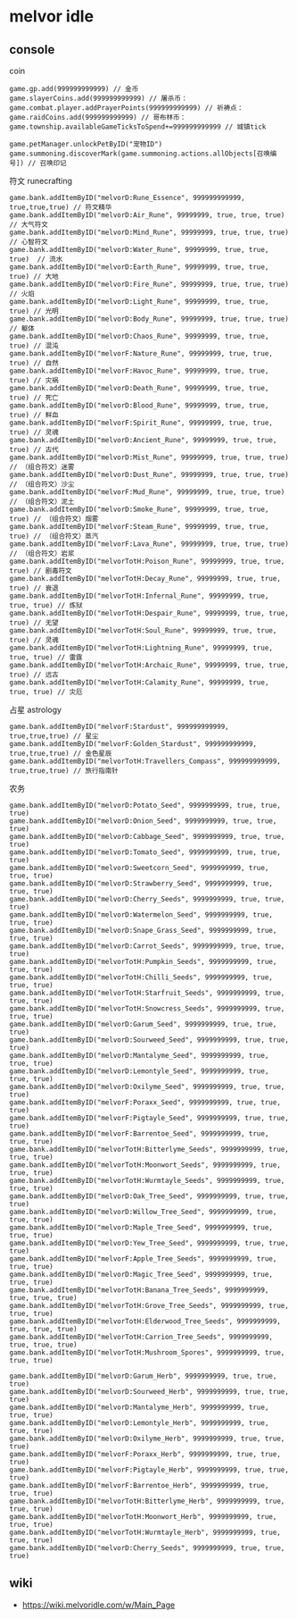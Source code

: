 # melvor idle

## console

coin

    game.gp.add(999999999999) // 金币
    game.slayerCoins.add(999999999999) // 屠杀币：
    game.combat.player.addPrayerPoints(999999999999) // 祈祷点：
    game.raidCoins.add(999999999999) // 哥布林币：
    game.township.availableGameTicksToSpend+=999999999999 // 城镇tick

    game.petManager.unlockPetByID("宠物ID")
    game.summoning.discoverMark(game.summoning.actions.allObjects[召唤编号]) // 召唤印记

符文 runecrafting

    game.bank.addItemByID("melvorD:Rune_Essence", 999999999999, true,true,true) // 符文精华
    game.bank.addItemByID("melvorD:Air_Rune", 99999999, true, true, true) // 大气符文
    game.bank.addItemByID("melvorD:Mind_Rune", 99999999, true, true, true) // 心智符文
    game.bank.addItemByID("melvorD:Water_Rune", 99999999, true, true, true)  // 流水
    game.bank.addItemByID("melvorD:Earth_Rune", 99999999, true, true, true) // 大地
    game.bank.addItemByID("melvorD:Fire_Rune", 99999999, true, true, true) // 火焰
    game.bank.addItemByID("melvorD:Light_Rune", 99999999, true, true, true) // 光明
    game.bank.addItemByID("melvorD:Body_Rune", 99999999, true, true, true) // 躯体
    game.bank.addItemByID("melvorD:Chaos_Rune", 99999999, true, true, true) // 混沌
    game.bank.addItemByID("melvorF:Nature_Rune", 99999999, true, true, true) // 自然
    game.bank.addItemByID("melvorF:Havoc_Rune", 99999999, true, true, true) // 灾祸
    game.bank.addItemByID("melvorD:Death_Rune", 99999999, true, true, true) // 死亡
    game.bank.addItemByID("melvorD:Blood_Rune", 99999999, true, true, true) // 鲜血
    game.bank.addItemByID("melvorF:Spirit_Rune", 99999999, true, true, true) // 灵魂
    game.bank.addItemByID("melvorD:Ancient_Rune", 99999999, true, true, true) // 古代
    game.bank.addItemByID("melvorD:Mist_Rune", 99999999, true, true, true) // （组合符文）迷雾
    game.bank.addItemByID("melvorD:Dust_Rune", 99999999, true, true, true) // （组合符文）沙尘
    game.bank.addItemByID("melvorF:Mud_Rune", 99999999, true, true, true) // （组合符文）泥土
    game.bank.addItemByID("melvorD:Smoke_Rune", 99999999, true, true, true) // （组合符文）烟雾
    game.bank.addItemByID("melvorF:Steam_Rune", 99999999, true, true, true) // （组合符文）蒸汽
    game.bank.addItemByID("melvorF:Lava_Rune", 99999999, true, true, true) // （组合符文）岩浆
    game.bank.addItemByID("melvorTotH:Poison_Rune", 99999999, true, true, true) // 剧毒符文
    game.bank.addItemByID("melvorTotH:Decay_Rune", 99999999, true, true, true) // 衰退
    game.bank.addItemByID("melvorTotH:Infernal_Rune", 99999999, true, true, true) // 炼狱
    game.bank.addItemByID("melvorTotH:Despair_Rune", 99999999, true, true, true) // 无望
    game.bank.addItemByID("melvorTotH:Soul_Rune", 99999999, true, true, true) // 灵魂
    game.bank.addItemByID("melvorTotH:Lightning_Rune", 99999999, true, true, true) // 雷霆
    game.bank.addItemByID("melvorTotH:Archaic_Rune", 99999999, true, true, true) // 远古
    game.bank.addItemByID("melvorTotH:Calamity_Rune", 99999999, true, true, true) // 灾厄

占星 astrology

    game.bank.addItemByID("melvorF:Stardust", 999999999999, true,true,true) // 星尘
    game.bank.addItemByID("melvorF:Golden_Stardust", 999999999999, true,true,true) // 金色星辰
    game.bank.addItemByID("melvorTotH:Travellers_Compass", 999999999999, true,true,true) // 旅行指南针

农务

    game.bank.addItemByID("melvorD:Potato_Seed", 9999999999, true, true, true)
    game.bank.addItemByID("melvorD:Onion_Seed", 9999999999, true, true, true)
    game.bank.addItemByID("melvorD:Cabbage_Seed", 9999999999, true, true, true)
    game.bank.addItemByID("melvorD:Tomato_Seed", 9999999999, true, true, true)
    game.bank.addItemByID("melvorD:Sweetcorn_Seed", 9999999999, true, true, true)
    game.bank.addItemByID("melvorD:Strawberry_Seed", 9999999999, true, true, true)
    game.bank.addItemByID("melvorD:Cherry_Seeds", 9999999999, true, true, true)
    game.bank.addItemByID("melvorD:Watermelon_Seed", 9999999999, true, true, true)
    game.bank.addItemByID("melvorD:Snape_Grass_Seed", 9999999999, true, true, true)
    game.bank.addItemByID("melvorD:Carrot_Seeds", 9999999999, true, true, true)
    game.bank.addItemByID("melvorTotH:Pumpkin_Seeds", 9999999999, true, true, true)
    game.bank.addItemByID("melvorTotH:Chilli_Seeds", 9999999999, true, true, true)
    game.bank.addItemByID("melvorTotH:Starfruit_Seeds", 9999999999, true, true, true)
    game.bank.addItemByID("melvorTotH:Snowcress_Seeds", 9999999999, true, true, true)
    game.bank.addItemByID("melvorD:Garum_Seed", 9999999999, true, true, true)
    game.bank.addItemByID("melvorD:Sourweed_Seed", 9999999999, true, true, true)
    game.bank.addItemByID("melvorD:Mantalyme_Seed", 9999999999, true, true, true)
    game.bank.addItemByID("melvorD:Lemontyle_Seed", 9999999999, true, true, true)
    game.bank.addItemByID("melvorD:Oxilyme_Seed", 9999999999, true, true, true)
    game.bank.addItemByID("melvorF:Poraxx_Seed", 9999999999, true, true, true)
    game.bank.addItemByID("melvorF:Pigtayle_Seed", 9999999999, true, true, true)
    game.bank.addItemByID("melvorF:Barrentoe_Seed", 9999999999, true, true, true)
    game.bank.addItemByID("melvorTotH:Bitterlyme_Seeds", 9999999999, true, true, true)
    game.bank.addItemByID("melvorTotH:Moonwort_Seeds", 9999999999, true, true, true)
    game.bank.addItemByID("melvorTotH:Wurmtayle_Seeds", 9999999999, true, true, true)
    game.bank.addItemByID("melvorD:Oak_Tree_Seed", 9999999999, true, true, true)
    game.bank.addItemByID("melvorD:Willow_Tree_Seed", 9999999999, true, true, true)
    game.bank.addItemByID("melvorD:Maple_Tree_Seed", 9999999999, true, true, true)
    game.bank.addItemByID("melvorD:Yew_Tree_Seed", 9999999999, true, true, true)
    game.bank.addItemByID("melvorF:Apple_Tree_Seeds", 9999999999, true, true, true)
    game.bank.addItemByID("melvorD:Magic_Tree_Seed", 9999999999, true, true, true)
    game.bank.addItemByID("melvorTotH:Banana_Tree_Seeds", 9999999999, true, true, true)
    game.bank.addItemByID("melvorTotH:Grove_Tree_Seeds", 9999999999, true, true, true)
    game.bank.addItemByID("melvorTotH:Elderwood_Tree_Seeds", 9999999999, true, true, true)
    game.bank.addItemByID("melvorTotH:Carrion_Tree_Seeds", 9999999999, true, true, true)
    game.bank.addItemByID("melvorTotH:Mushroom_Spores", 9999999999, true, true, true)

    game.bank.addItemByID("melvorD:Garum_Herb", 9999999999, true, true, true)
    game.bank.addItemByID("melvorD:Sourweed_Herb", 9999999999, true, true, true)
    game.bank.addItemByID("melvorD:Mantalyme_Herb", 9999999999, true, true, true)
    game.bank.addItemByID("melvorD:Lemontyle_Herb", 9999999999, true, true, true)
    game.bank.addItemByID("melvorD:Oxilyme_Herb", 9999999999, true, true, true)
    game.bank.addItemByID("melvorF:Poraxx_Herb", 9999999999, true, true, true)
    game.bank.addItemByID("melvorF:Pigtayle_Herb", 9999999999, true, true, true)
    game.bank.addItemByID("melvorF:Barrentoe_Herb", 9999999999, true, true, true)
    game.bank.addItemByID("melvorTotH:Bitterlyme_Herb", 9999999999, true, true, true)
    game.bank.addItemByID("melvorTotH:Moonwort_Herb", 9999999999, true, true, true)
    game.bank.addItemByID("melvorTotH:Wurmtayle_Herb", 9999999999, true, true, true)
    game.bank.addItemByID("melvorD:Cherry_Seeds", 9999999999, true, true, true)

## wiki

- <https://wiki.melvoridle.com/w/Main_Page>
